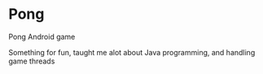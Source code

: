 # Pong
Pong Android game

Something for fun, taught me alot about Java programming, and handling game threads
